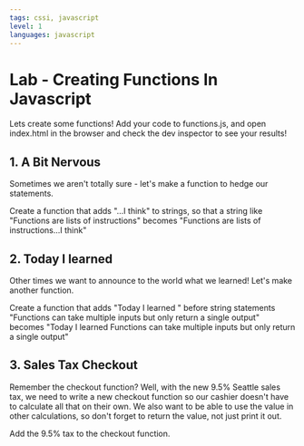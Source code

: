 ```yaml
---
tags: cssi, javascript
level: 1
languages: javascript
---
```

# Lab - Creating Functions In Javascript
Lets create some functions! Add your code to functions.js, and open index.html in the browser and check the dev inspector to see your results!

## 1. A Bit Nervous
Sometimes we aren't totally sure - let's make a function to hedge our statements.

Create a function that adds "...I think" to strings, so that a string like "Functions are lists of instructions" becomes "Functions are lists of instructions...I think"

## 2. Today I learned
Other times we want to announce to the world what we learned! Let's make another function.

Create a function that adds "Today I learned " before string statements
"Functions can take multiple inputs but only return a single output" becomes "Today I learned Functions can take multiple inputs but only return a single output"

## 3. Sales Tax Checkout
Remember the checkout function? Well, with the new 9.5% Seattle sales tax, we need to write a new checkout function so our cashier doesn't have to calculate all that on their own. We also want to be able to use the value in other calculations, so don't forget to return the value, not just print it out.

Add the 9.5% tax to the checkout function.

